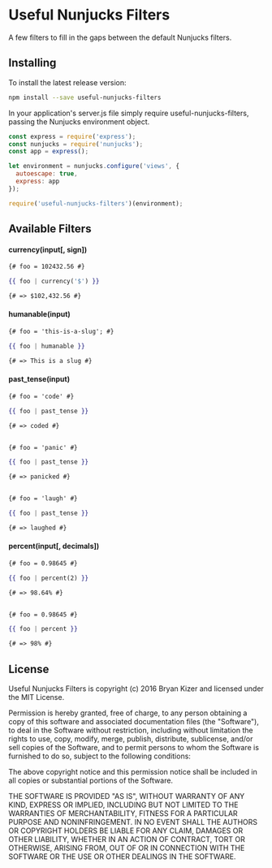 Useful Nunjucks Filters
=======

A few filters to fill in the gaps between the default Nunjucks filters.


## Installing

To install the latest release version:

```bash
npm install --save useful-nunjucks-filters
```

In your application's server.js file simply require useful-nunjucks-filters, passing
the Nunjucks environment object.

```javascript
const express = require('express');
const nunjucks = require('nunjucks');
const app = express();

let environment = nunjucks.configure('views', {
  autoescape: true,
  express: app
});

require('useful-nunjucks-filters')(environment);
```

## Available Filters

#### currency(input[, sign])
```handlebars
{# foo = 102432.56 #}

{{ foo | currency('$') }}

{# => $102,432.56 #}
```

#### humanable(input)
```handlebars
{# foo = 'this-is-a-slug'; #}

{{ foo | humanable }}

{# => This is a slug #}
```

#### past_tense(input)
```handlebars
{# foo = 'code' #}

{{ foo | past_tense }}

{# => coded #}


{# foo = 'panic' #}

{{ foo | past_tense }}

{# => panicked #}


{# foo = 'laugh' #}

{{ foo | past_tense }}

{# => laughed #}
```

#### percent(input[, decimals])
```handlebars
{# foo = 0.98645 #}

{{ foo | percent(2) }}

{# => 98.64% #}


{# foo = 0.98645 #}

{{ foo | percent }}

{# => 98% #}
```


## License

Useful Nunjucks Filters is copyright (c) 2016 Bryan Kizer and licensed under the MIT License.

Permission is hereby granted, free of charge, to any person obtaining a copy
of this software and associated documentation files (the "Software"), to deal
in the Software without restriction, including without limitation the rights
to use, copy, modify, merge, publish, distribute, sublicense, and/or sell
copies of the Software, and to permit persons to whom the Software is
furnished to do so, subject to the following conditions:

The above copyright notice and this permission notice shall be included in
all copies or substantial portions of the Software.

THE SOFTWARE IS PROVIDED "AS IS", WITHOUT WARRANTY OF ANY KIND, EXPRESS OR
IMPLIED, INCLUDING BUT NOT LIMITED TO THE WARRANTIES OF MERCHANTABILITY,
FITNESS FOR A PARTICULAR PURPOSE AND NONINFRINGEMENT. IN NO EVENT SHALL THE
AUTHORS OR COPYRIGHT HOLDERS BE LIABLE FOR ANY CLAIM, DAMAGES OR OTHER
LIABILITY, WHETHER IN AN ACTION OF CONTRACT, TORT OR OTHERWISE, ARISING FROM,
OUT OF OR IN CONNECTION WITH THE SOFTWARE OR THE USE OR OTHER DEALINGS IN
THE SOFTWARE.
